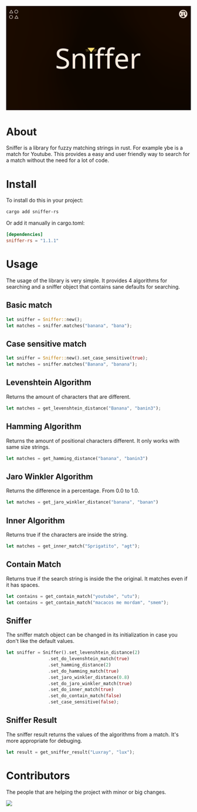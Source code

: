 <div align="center">

<img src="./banner.webp">

</div>

# About
Sniffer is a library for fuzzy matching strings in rust. For example ybe is a match for Youtube. This provides a easy and user friendly way to search for a match without the need for a lot of code.

# Install
To install do this in your project:
```sh
cargo add sniffer-rs
```
Or add it manually in cargo.toml:
```toml
[dependencies]
sniffer-rs = "1.1.1"
```

# Usage
The usage of the library is very simple. It provides 4 algorithms for searching and a sniffer object that contains sane defaults for searching.

## Basic match
```rust
let sniffer = Sniffer::new();
let matches = sniffer.matches("banana", "bana");
```

## Case sensitive match
```rust
let sniffer = Sniffer::new().set_case_sensitive(true);
let matches = sniffer.matches("Banana", "banana");
```

## Levenshtein Algorithm
Returns the amount of characters that are different.
```rust
let matches = get_levenshtein_distance("Banana", "banin3");
```

## Hamming Algorithm
Returns the amount of positional characters different. It only works with same size strings.
```rust
let matches = get_hamming_distance("banana", "banin3")
```

## Jaro Winkler Algorithm
Returns the difference in a percentage. From 0.0 to 1.0.
```rust
let matches = get_jaro_winkler_distance("banana", "banan")
```

## Inner Algorithm
Returns true if the characters are inside the string.
```rust
let matches = get_inner_match("Sprigatito", "agt");
```

## Contain Match
Returns true if the search string is inside the the original. It matches even if it has spaces.
```rust
let contains = get_contain_match("youtube", "utu");
let contains = get_contain_match("macacos me mordam", "smem");
```

## Sniffer
The sniffer match object can be changed in its initialization in case you don't like the default values.

```rust
let sniffer = Sniffer().set_levenshtein_distance(2)
                .set_do_levenshtein_match(true)
                .set_hamming_distance(2)
                .set_do_hamming_match(true)
                .set_jaro_winkler_distance(0.8)
                .set_do_jaro_winkler_match(true)
                .set_do_inner_match(true)
                .set_do_contain_match(false)
                .set_case_sensitive(false);
```

## Sniffer Result
The sniffer result returns the values of the algorithms from a match. It's more appropriate for debuging. 

```rust
let result = get_sniffer_result("Luxray", "lux");
```

# Contributors
The people that are helping the project with minor or big changes.

<a href="https://github.com/whiskers-apps/sniffer-rs/graphs/contributors">
  <img src="https://contrib.rocks/image?repo=whiskers-apps/sniffer-rs" />
</a>
